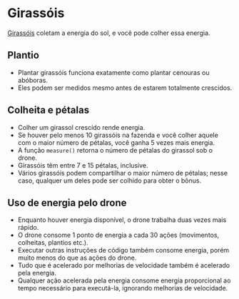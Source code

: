 # Girassóis

[Girassóis](objects/sunflower) coletam a energia do sol, e você pode colher essa energia.

## Plantio
- Plantar girassóis funciona exatamente como plantar cenouras ou abóboras.
- Eles podem ser medidos mesmo antes de estarem totalmente crescidos.

## Colheita e pétalas
- Colher um girassol crescido rende energia.
- Se houver pelo menos 10 girassóis na fazenda e você colher aquele com o maior número de pétalas, você ganha 5 vezes mais energia.
- A função `measure()` retorna o número de pétalas do girassol sob o drone.
- Girassóis têm entre 7 e 15 pétalas, inclusive.
- Vários girassóis podem compartilhar o maior número de pétalas; nesse caso, qualquer um deles pode ser colhido para obter o bônus.

## Uso de energia pelo drone
- Enquanto houver energia disponível, o drone trabalha duas vezes mais rápido.
- O drone consome 1 ponto de energia a cada 30 ações (movimentos, colheitas, plantios etc.).
- Executar outras instruções de código também consome energia, porém muito menos do que as ações do drone.
- Tudo que é acelerado por melhorias de velocidade também é acelerado pela energia.
- Qualquer ação acelerada pela energia consome energia proporcional ao tempo necessário para executá-la, ignorando melhorias de velocidade.
